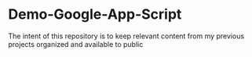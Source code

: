 # Demo-Google-App-Script
The intent of this repository is to keep relevant content from my previous projects organized and available to public

